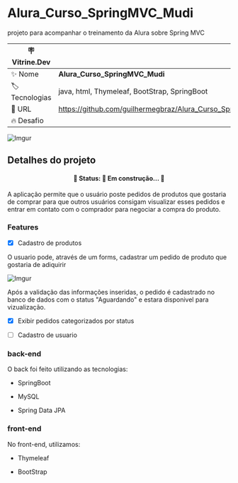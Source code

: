 # Alura_Curso_SpringMVC_Mudi 

projeto para acompanhar o treinamento da Alura sobre Spring MVC


| :placard: Vitrine.Dev |     |
| -------------  | --- |
| :sparkles: Nome        | **Alura_Curso_SpringMVC_Mudi**
| :label: Tecnologias | java, html, Thymeleaf, BootStrap, SpringBoot
| :rocket: URL         | https://github.com/guilhermegbraz/Alura_Curso_SpringMVC_Mudi
| :fire: Desafio     | 

<!-- Inserir imagem com a #vitrinedev ao final do link -->
![Imgur](https://i.imgur.com/hD8EfXR.png#vitrinedev)

## Detalhes do projeto

<h4 align="center"> 
	🚧  Status: 🚧 Em construção...  🚧
</h4>

A aplicação permite que o usuário poste pedidos de produtos que gostaria de comprar para que outros usuários consigam 
visualizar esses pedidos e entrar em contato com o comprador para negociar a compra do produto.

### Features
- [x] Cadastro de produtos

O usuario pode, através de um forms, cadastrar um pedido de produto que gostaria de adiquirir

![Imgur](https://i.imgur.com/pZcuoMtl.png)

Após a validação das informações inseridas, o pedido é cadastrado no banco de dados com o status "Aguardando" e estara disponivel para vizualização.

- [x] Exibir pedidos categorizados por status

- [ ] Cadastro de usuario

### back-end
O back foi feito utilizando as tecnologias:

  - SpringBoot

  - MySQL

  - Spring Data JPA


### front-end

No front-end, utilizamos:

- Thymeleaf

- BootStrap
